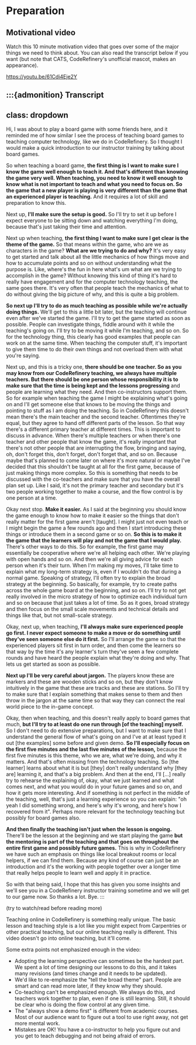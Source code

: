 # Preparation

## Motivational video

Watch this 10 minute motivation video that goes over some of the major
things we need to think about.  You can also read the transcript below
if you want (but note that CATS, CodeRefinery's unofficial mascot,
makes an appearance).

<https://youtu.be/61Cdi4Eje2Y>


:::{admonition} Transcript
---
class: dropdown
---
Hi, I was about to play a board game with some friends here, and it
reminded me of how similar I see the process of teaching board games
to teaching computer technology, like we do in CodeRefinery. So I
thought I would make a quick introduction to our instructor training
by talking about board games.

So when teaching a board game, **the first thing is I want to make sure
I know the game well enough to teach it. And that's different than
knowing the game very well. When teaching, you need to know it well
enough to know what is not important to teach and what you need to
focus on. So the game that a new player is playing is very different
than the game that an experienced player is teaching.** And it requires
a lot of skill and preparation to know this.

Next up, **I'll make sure the setup is good.** So I'll try to set it
up before I expect everyone to be sitting down and watching everything
I'm doing, because that's just taking their time and attention.

Next up when teaching, **the first thing I want to make sure I get
clear is the theme of the game.** So that means within the game, who
are we as characters in the game?  **What are we trying to do and
why?** It's very easy to get started and talk about all the little
mechanics of how things move and how to accumulate points and so on
without understanding what the purpose is.  Like, where's the fun in
here what's um what are we trying to accomplish in the game?  Without
knowing this kind of thing it's hard to really have engagement and for
the computer technology teaching, the same goes there. It's very often
that people teach the mechanics of what to do without giving the big
picture of why, and this is quite a big problem.

**So next up I'll try to do as much teaching as possible while we're
actually doing things.**  We'll get to this a little bit later, but the
teaching will continue even after we've started the game. I'll try to
get the game started as soon as possible. People can investigate
things, fiddle around with it while the teaching's going on. I'll try
to be moving it while I'm teaching, and so on. So for the technology
thing, this clearly has good examples that people can work on at the
same time. When teaching the computer stuff, it's important to give
them time to do their own things and not overload them with what
you're saying.

Next up, and this is a tricky one, **there should be one
teacher.  So as you may know from our CodeRefinery teaching, we always
have multiple teachers.  But there should be one person whose
responsibility it is to make sure that the time is being kept and the
lessons progressing** and people are learning what they need. And then
co-instructors support them. So for example when teaching the game I
might be explaining what's going on and I'll get someone else that
knows to be moving the things and pointing to stuff as I am doing the
teaching. So in CodeRefinery this doesn't mean there's the main
teacher and the second teacher.  Oftentimes they're equal, but they
agree to hand off different parts of the lesson.  So that way there's
a different primary teacher at different times.  This is important to
discuss in advance.  When there's multiple teachers or when there's
one teacher and other people that know the game, it's really important
that there's not other people that are interrupting the flow, bringing
and saying, oh, don't forget this, don't forget, don't forget that,
and so on.  Because maybe that's planned to come later on where it's
more natural or maybe I've decided that this shouldn't be taught at
all for the first game, because of just making things more complex.
So this is something that needs to be discussed with the co-teachers
and make sure that you have the overall plan set up. Like I said, it's
not the primary teacher and secondary but it's two people working
together to make a course, and the flow control is by one person at a
time.

Okay next stop. **Make it easier.**  As I said at the beginning you
should know the game enough to know how to make it easier so the
things that don't really matter for the first game aren't [taught].
I might just not even teach or I might begin the game a few rounds ago
and then I start introducing these things or introduce them in a
second game or so on. **So this is to make it the game that the learners
will play and not the game that I would play.**  There's other ways to
do this. So for example, the first game may essentially be cooperative
where we're all helping each other. We're playing with open hands and
so on. And then we're all giving advice for each person when it's
their turn. When I'm making my moves, I'll take time to explain what
my long-term strategy is, even if I wouldn't do that during a normal
game.  Speaking of strategy, I'll often try to explain the broad
strategy at the beginning.  So basically, for example, try to create
paths across the whole game board at the beginning, and so on. I'll
try to not get really involved in the micro strategy of how to
optimize each individual turn and so on because that just takes a lot
of time. So as it goes, broad strategy and then focus on the small
scale movements and technical details and things like that, but not
small-scale strategy.

Okay, next up, when teaching, **I'll always make sure experienced people
go first.  I never expect someone to make a move or do something until
they've seen someone else do it first.**  So I'll arrange the game so
that the experienced players sit first in turn order, and then come
the learners so that way by the time it's any learner's turn they've
seen a few complete rounds and have heard the people explain what
they're doing and why.  That lets us get started as soon as possible.

**Next up I'll be very careful about jargon.**  The players know these are
markers and these are wooden sticks and so on, but they don't know
intuitively in the game that these are tracks and these are
stations. So I'll try to make sure that I explain something that makes
sense to them and then throw in the jargon at the same time so that
way they can connect the real world piece to the in-game
concept.

Okay, then when teaching, and this doesn't really apply to
board games that much, **but I'll try to at least do one run through [of
the teaching] myself.** So I don't need to do extensive preparations,
but I want to make sure that I understand the general flow of what's
going on and I've at at least typed it out [the examples] some before
and given demo. **So I'll especially focus on the first five minutes and
the last five minutes of the lesson,** because the first five minutes is
this theme, who we are, what we're doing, and why it matters. And
that's often missing from the technology teaching. So [the learner]
learns about what it is but [they] don't really understand why [they
are] learning it, and that's a big problem. And then at the end, I'll
[...]  really try to rehearse the explaining of, okay, what we just
learned and what comes next, and what you would do in your future
games and so on, and how it gets more interesting.  And if something
is not perfect in the middle of the teaching, well, that's just a
learning experience so you can explain: "oh yeah I did something
wrong, and here's why it's wrong, and here's how I recovered from it".
Perhaps more relevant for the technology teaching but possibly for
board games also.

**And then finally the teaching isn't just when the lesson is ongoing.**
There'll be the lesson at the beginning and we start playing the game
**but the mentoring is part of the teaching and that goes on throughout
the entire first game and possibly future games.**  This is why in
CodeRefinery we have such an emphasis on things like local breakout
rooms or local helpers, if we can find them.  Because any kind of
course can just be an introduction and it's the working with people
together over a longer time that really helps people to learn
well and apply it in practice.

So with that being said, I hope that this has given you some insights
and we'll see you in a CodeRefinery instructor training sometime and
we will get to our game now. So thanks a lot. Bye.
:::

(try to watch/read before reading more)

Teaching online in CodeRefinery is something really unique.  The basic lesson
and teaching style is a lot like you might expect from Carpentries or
other practical teaching, but our online teaching really is
different.  This video doesn't go into online teaching, but it'll
come.

Some extra points not emphasized enough in the video:

* Adopting the learning perspective can sometimes be the hardest
  part.  We spent a lot of time designing our lessons to do this, and
  it takes many revisions (and times change and it needs to be
  updated).
* We'd like to re-emphasize the "tell the broad theme" part.  People
  are smart and can read more later, if they know why they should.
* Co-teaching can't be emphasized enough.  We always do this, and
  teachers work together to plan, even if one is still learning.
  Still, it should be clear who is doing the flow control at any given
  time.
* The "always show a demo first" is different from academic courses.
  Most of our audience want to figure out a tool to use right away,
  not get more mental work.
* Mistakes are OK!  You have a co-instructor to help you figure out
  and you get to teach debugging and not being afraid of errors.
